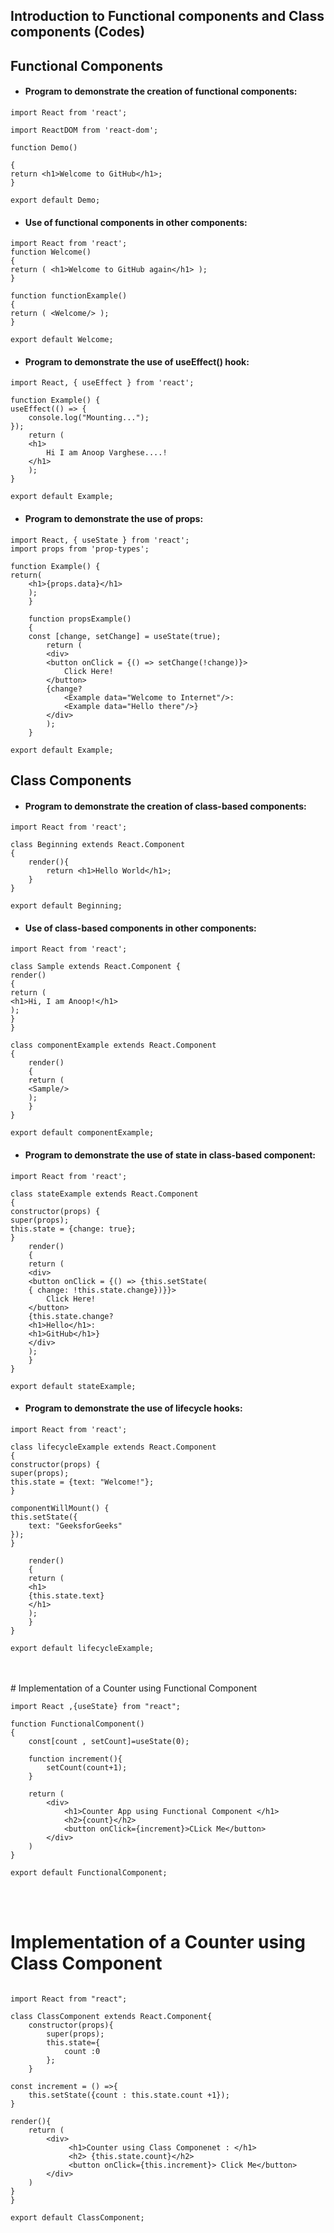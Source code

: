 ## Introduction to Functional components and Class components (Codes)

## Functional Components

* #### Program to demonstrate the creation of functional components:
```
import React from 'react';

import ReactDOM from 'react-dom';

function Demo()

{
return <h1>Welcome to GitHub</h1>;
}

export default Demo; 
```

* #### Use of functional components in other components:

```
import React from 'react';
function Welcome()
{
return ( <h1>Welcome to GitHub again</h1> );
}

function functionExample() 
{
return ( <Welcome/> ); 
} 

export default Welcome;
```

* #### Program to demonstrate the use of useEffect() hook:
```
import React, { useEffect } from 'react'; 

function Example() { 
useEffect(() => { 
	console.log("Mounting..."); 
}); 
	return ( 
	<h1> 
		Hi I am Anoop Varghese....! 
	</h1> 
	); 
} 

export default Example; 

```

* #### Program to demonstrate the use of props:

```
import React, { useState } from 'react'; 
import props from 'prop-types'; 

function Example() { 
return( 
	<h1>{props.data}</h1> 
	); 
	} 
	
	function propsExample() 
	{		 
	const [change, setChange] = useState(true); 
		return ( 
		<div> 
		<button onClick = {() => setChange(!change)}> 
			Click Here! 
		</button> 
		{change? 
			<Example data="Welcome to Internet"/>: 
			<Example data="Hello there"/>} 
		</div> 
		); 
	} 

export default Example; 

```

## Class Components

* #### Program to demonstrate the creation of class-based components:
```
import React from 'react'; 

class Beginning extends React.Component 
{ 
	render(){ 
		return <h1>Hello World</h1>; 
	} 
} 

export default Beginning; 

```

* #### Use of class-based components in other components:
```
import React from 'react'; 

class Sample extends React.Component { 
render() 
{ 
return ( 
<h1>Hi, I am Anoop!</h1> 
); 
} 
} 

class componentExample extends React.Component 
{ 
	render() 
	{			 
	return ( 
	<Sample/> 
	); 
	} 
} 

export default componentExample; 

```

* #### Program to demonstrate the use of state in class-based component:

```
import React from 'react'; 
	
class stateExample extends React.Component 
{ 
constructor(props) { 
super(props); 
this.state = {change: true}; 
} 
	render() 
	{			 
	return ( 
	<div> 
	<button onClick = {() => {this.setState( 
	{ change: !this.state.change})}}> 
		Click Here! 
	</button> 
	{this.state.change? 
	<h1>Hello</h1>: 
	<h1>GitHub</h1>} 
	</div> 
	); 
	} 
} 

export default stateExample; 

```

* #### Program to demonstrate the use of lifecycle hooks:
```
import React from 'react'; 
	
class lifecycleExample extends React.Component 
{ 
constructor(props) { 
super(props); 
this.state = {text: "Welcome!"}; 
} 

componentWillMount() { 
this.setState({ 
	text: "GeeksforGeeks"
}); 
} 

	render() 
	{			 
	return ( 
	<h1> 
	{this.state.text} 
	</h1> 
	); 
	} 
} 

export default lifecycleExample; 

```
<br>
<br>
# Implementation of a Counter using Functional Component

```
import React ,{useState} from "react"; 

function FunctionalComponent()
{ 
	const[count , setCount]=useState(0); 

	function increment(){ 
		setCount(count+1); 
	} 

	return ( 
		<div> 
			<h1>Counter App using Functional Component </h1> 
			<h2>{count}</h2> 
			<button onClick={increment}>CLick Me</button> 
		</div> 
	) 
} 

export default FunctionalComponent;

```
<br>
<br>

# Implementation of a Counter using Class Component
```

import React from "react"; 

class ClassComponent extends React.Component{ 
	constructor(props){ 
		super(props); 
		this.state={ 
			count :0 
		}; 
	} 
	
const increment = () =>{ 
	this.setState({count : this.state.count +1}); 
} 

render(){ 
	return ( 
		<div> 
		     <h1>Counter using Class Componenet : </h1> 
		     <h2> {this.state.count}</h2> 
		     <button onClick={this.increment}> Click Me</button> 
		</div> 
	) 
} 
} 

export default ClassComponent;

```
